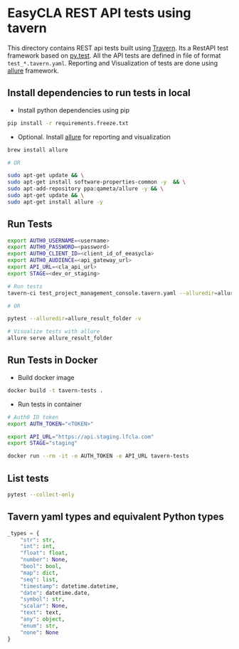 # EasyCLA REST API tests using tavern


This directory contains REST api tests built using
[Travern](https://github.com/taverntesting/tavern). Its a RestAPI test framework
based on [py.test](http://pytest.org/en/latest/). All the API tests are defined
in file of format `test_*.tavern.yaml`. Reporting and Visualization of tests are
done using [allure](https://github.com/allure-framework/allure2) framework.


## Install dependencies to run tests in local


- Install python dependencies using pip

```bash
pip install -r requirements.freeze.txt
```


- Optional. Install [allure](https://github.com/allure-framework/allure2) for reporting and visualization


```bash
brew install allure

# OR

sudo apt-get update && \
sudo apt-get install software-properties-common -y  && \
sudo apt-add-repository ppa:qameta/allure -y && \
sudo apt-get update && \
sudo apt-get install allure -y
```

## Run Tests

```bash
export AUTH0_USERNAME=<username>
export AUTH0_PASSWORD=<password>
export AUTH0_CLIENT_ID=<client_id_of_eeasycla>
export AUTH0_AUDIENCE=<api_gateway_url>
export API_URL=<cla_api_url>
export STAGE=<dev_or_staging>

# Run tests
tavern-ci test_project_management_console.tavern.yaml --alluredir=allure_result_folder -v --tb=short

# OR

pytest --alluredir=allure_result_folder -v 

# Visualize tests with allure
allure serve allure_result_folder
```

## Run Tests in Docker

- Build docker image

```bash
docker build -t tavern-tests .
```

- Run tests in container

```bash
# Auth0 ID token
export AUTH_TOKEN="<TOKEN>"

export API_URL="https://api.staging.lfcla.com"
export STAGE="staging"

docker run --rm -it -e AUTH_TOKEN -e API_URL tavern-tests 
```

## List tests

```bash
pytest --collect-only
```

## Tavern yaml types and equivalent Python types

```python
_types = {
    "str": str,
    "int": int,
    "float": float,
    "number": None,
    "bool": bool,
    "map": dict,
    "seq": list,
    "timestamp": datetime.datetime,
    "date": datetime.date,
    "symbol": str,
    "scalar": None,
    "text": text,
    "any": object,
    "enum": str,
    "none": None
}
```
